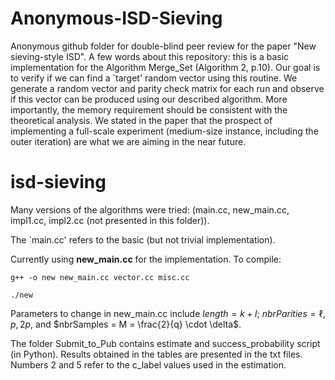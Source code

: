 # Anonymous-ISD-Sieving
Anonymous github folder for double-blind peer review for the paper "New sieving-style ISD". A few words about this repository: this is a basic implementation for the Algorithm Merge_Set (Algorithm 2, p.10). Our goal is to verify if we can find a `target' random vector using this routine. We generate a random vector and parity check matrix for each run and observe if this vector can be produced using our described algorithm. More importantly, the memory requirement should be consistent with the theoretical analysis. We stated in the paper that the prospect of implementing a full-scale experiment (medium-size instance, including the outer iteration) are what we are aiming in the near future.

# isd-sieving
Many versions of the algorithms were tried: (main.cc, new_main.cc, impl1.cc, impl2.cc (not presented in this folder)).

The `main.cc' refers to the basic (but not trivial implementation).

Currently using **new_main.cc** for the implementation. To compile: 

``` g++ -o new new_main.cc vector.cc misc.cc ```

``` ./new ```

Parameters to change in new_main.cc include $length = k+ l$; $nbrParities = \ell$, $p, 2p$, and $nbrSamples = M = \frac{2}{q} \cdot \delta$.

The folder Submit_to_Pub contains estimate and success_probability script (in Python). Results obtained in the tables are presented in the txt files. Numbers 2 and 5 refer to the c_label values used in the estimation. 

